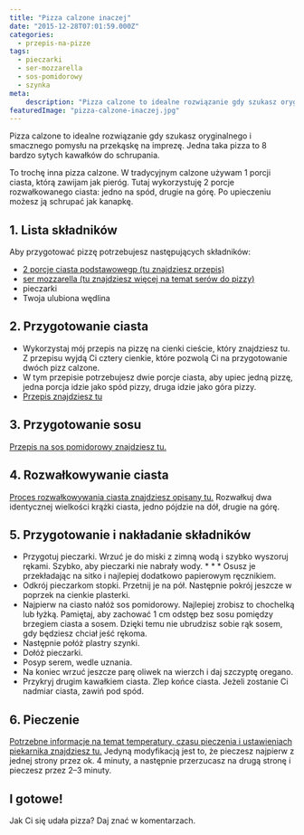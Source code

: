 ```yaml
---
title: "Pizza calzone inaczej"
date: "2015-12-28T07:01:59.000Z"
categories: 
  - przepis-na-pizze
tags: 
  - pieczarki
  - ser-mozzarella
  - sos-pomidorowy
  - szynka
meta: 
    description: "Pizza calzone to idealne rozwiązanie gdy szukasz oryginalnego i smacznego pomysłu na przekąskę na imprezę. Jedna taka pizza to 8 bardzo sytych kawałków do schrupania."
featuredImage: "pizza-calzone-inaczej.jpg"
---
```


Pizza calzone to idealne rozwiązanie gdy szukasz oryginalnego i smacznego pomysłu na przekąskę na imprezę. Jedna taka pizza to 8 bardzo sytych kawałków do schrupania.

To trochę inna pizza calzone. W tradycyjnym calzone używam 1 porcji ciasta, którą zawijam jak pieróg. Tutaj wykorzystuję 2 porcje rozwałkowanego ciasta: jedno na spód, drugie na górę. Po upieczeniu możesz ją schrupać jak kanapkę.

## 1\. Lista składników

Aby przygotować pizzę potrzebujesz następujących składników:

- <a href="/przepis-na-ciasto-na-pizze/" title="Przepis na ciasto podstawowe">2 porcje ciasta podstawowegp (tu znajdziesz przepis)</a>
- <a href="/jaki-ser-wybrac-do-pizzy/" title="Ser do pizzy">ser mozzarella (tu znajdziesz więcej na temat serów do pizzy)</a>
- pieczarki
- Twoja ulubiona wędlina

## 2\. Przygotowanie ciasta

- Wykorzystaj mój przepis na pizzę na cienki cieście, który znajdziesz tu. Z przepisu wyjdą Ci cztery cienkie, które pozwolą Ci na przygotowanie dwóch pizz calzone.
- W tym przepisie potrzebujesz dwie porcje ciasta, aby upiec jedną pizzę, jedna porcja idzie jako spód pizzy, druga idzie jako góra pizzy.
- <a href="/przepis-na-ciasto-na-pizze/" title="Przepis na ciasto podstawowe">Przepis znajdziesz tu</a>

## 3\. Przygotowanie sosu

<a href="/sos-pomidorowy/" title="Przepis na sos pomidorowy">Przepis na sos pomidorowy znajdziesz tu.</a>

## 4\. Rozwałkowywanie ciasta

<a href="/jak-walkowac-ciasto-pizzy/" title="Rozwałkowywanie ciasta">Proces rozwałkowywania ciasta znajdziesz opisany tu.</a> Rozwałkuj dwa identycznej wielkości krążki ciasta, jedno pójdzie na dół, drugie na górę.

## 5\. Przygotowanie i nakładanie składników

- Przygotuj pieczarki. Wrzuć je do miski z zimną wodą i szybko wyszoruj rękami. Szybko, aby pieczarki nie nabrały wody. \* \* \* Osusz je przekładając na sitko i najlepiej dodatkowo papierowym ręcznikiem.
- Odkrój pieczarkom stopki. Przetnij je na pół. Następnie pokrój jeszcze w poprzek na cienkie plasterki.
- Najpierw na ciasto nałóż sos pomidorowy. Najlepiej zrobisz to chochelką lub łyżką. Pamiętaj, aby zachować 1 cm odstęp bez sosu pomiędzy brzegiem ciasta a sosem. Dzięki temu nie ubrudzisz sobie rąk sosem, gdy będziesz chciał jeść rękoma.
- Następnie połóż plastry szynki.
- Dołóż pieczarki.
- Posyp serem, wedle uznania.
- Na koniec wrzuć jeszcze parę oliwek na wierzch i daj szczyptę oregano.
- Przykryj drugim kawałkiem ciasta. Zlep końce ciasta. Jeżeli zostanie Ci nadmiar ciasta, zawiń pod spód.

## 6\. Pieczenie

<a href="/jak-ustawic-piekarnik-pieczenia-pizzy/" title="Jak ustawić piekarnik do pieczenia pizzy">Potrzebne informacje na temat temperatury, czasu pieczenia i ustawieniach piekarnika znajdziesz tu.</a> Jedyną modyfikacją jest to, że pieczesz najpierw z jednej strony przez ok. 4 minuty, a następnie przerzucasz na drugą stronę i pieczesz przez 2–3 minuty.

## I gotowe!

Jak Ci się udała pizza? Daj znać w komentarzach.
